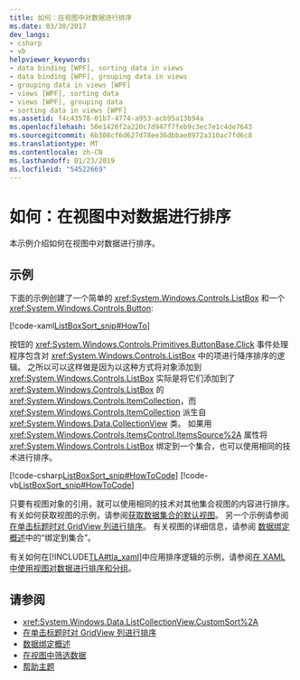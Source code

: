 ```yaml
---
title: 如何：在视图中对数据进行排序
ms.date: 03/30/2017
dev_langs:
- csharp
- vb
helpviewer_keywords:
- data binding [WPF], sorting data in views
- data binding [WPF], grouping data in views
- grouping data in views [WPF]
- views [WPF], sorting data
- views [WPF], grouping data
- sorting data in views [WPF]
ms.assetid: f4c43578-01b7-4774-a953-acb95a13b94a
ms.openlocfilehash: 50e1426f2a220c7d947f7feb9c3ec7e1c4de7643
ms.sourcegitcommit: 6b308cf6d627d78ee36dbbae8972a310ac7fd6c8
ms.translationtype: MT
ms.contentlocale: zh-CN
ms.lasthandoff: 01/23/2019
ms.locfileid: "54522669"
---
```

# <a name="how-to-sort-data-in-a-view"></a>如何：在视图中对数据进行排序
本示例介绍如何在视图中对数据进行排序。  
  
## <a name="example"></a>示例  
 下面的示例创建了一个简单的 <xref:System.Windows.Controls.ListBox> 和一个 <xref:System.Windows.Controls.Button>:  
  
 [!code-xaml[ListBoxSort_snip#HowTo](../../../../samples/snippets/csharp/VS_Snippets_Wpf/ListBoxSort_snip/CSharp/Window1.xaml#howto)]  
  
 按钮的 <xref:System.Windows.Controls.Primitives.ButtonBase.Click> 事件处理程序包含对 <xref:System.Windows.Controls.ListBox> 中的项进行降序排序的逻辑。 之所以可以这样做是因为以这种方式将对象添加到 <xref:System.Windows.Controls.ListBox> 实际是将它们添加到了 <xref:System.Windows.Controls.ListBox> 的 <xref:System.Windows.Controls.ItemCollection>，而 <xref:System.Windows.Controls.ItemCollection> 派生自 <xref:System.Windows.Data.CollectionView> 类。 如果用 <xref:System.Windows.Controls.ItemsControl.ItemsSource%2A> 属性将<xref:System.Windows.Controls.ListBox> 绑定到一个集合，也可以使用相同的技术进行排序。  
  
 [!code-csharp[ListBoxSort_snip#HowToCode](../../../../samples/snippets/csharp/VS_Snippets_Wpf/ListBoxSort_snip/CSharp/Window1.xaml.cs#howtocode)]
 [!code-vb[ListBoxSort_snip#HowToCode](../../../../samples/snippets/visualbasic/VS_Snippets_Wpf/ListBoxSort_snip/visualbasic/window1.xaml.vb#howtocode)]  
  
 只要有视图对象的引用，就可以使用相同的技术对其他集合视图的内容进行排序。 有关如何获取视图的示例，请参阅[获取数据集合的默认视图](../../../../docs/framework/wpf/data/how-to-get-the-default-view-of-a-data-collection.md)。 另一个示例请参阅[在单击标题时对 GridView 列进行排序](../../../../docs/framework/wpf/controls/how-to-sort-a-gridview-column-when-a-header-is-clicked.md)。 有关视图的详细信息，请参阅 [数据绑定概述](../../../../docs/framework/wpf/data/data-binding-overview.md)中的“绑定到集合”。  
  
 有关如何在[!INCLUDE[TLA#tla_xaml](../../../../includes/tlasharptla-xaml-md.md)]中应用排序逻辑的示例，请参阅[在 XAML 中使用视图对数据进行排序和分组](../../../../docs/framework/wpf/data/how-to-sort-and-group-data-using-a-view-in-xaml.md)。  
  
## <a name="see-also"></a>请参阅
- <xref:System.Windows.Data.ListCollectionView.CustomSort%2A>
- [在单击标题时对 GridView 列进行排序](../../../../docs/framework/wpf/controls/how-to-sort-a-gridview-column-when-a-header-is-clicked.md)
- [数据绑定概述](../../../../docs/framework/wpf/data/data-binding-overview.md)
- [在视图中筛选数据](../../../../docs/framework/wpf/data/how-to-filter-data-in-a-view.md)
- [帮助主题](../../../../docs/framework/wpf/data/data-binding-how-to-topics.md)
